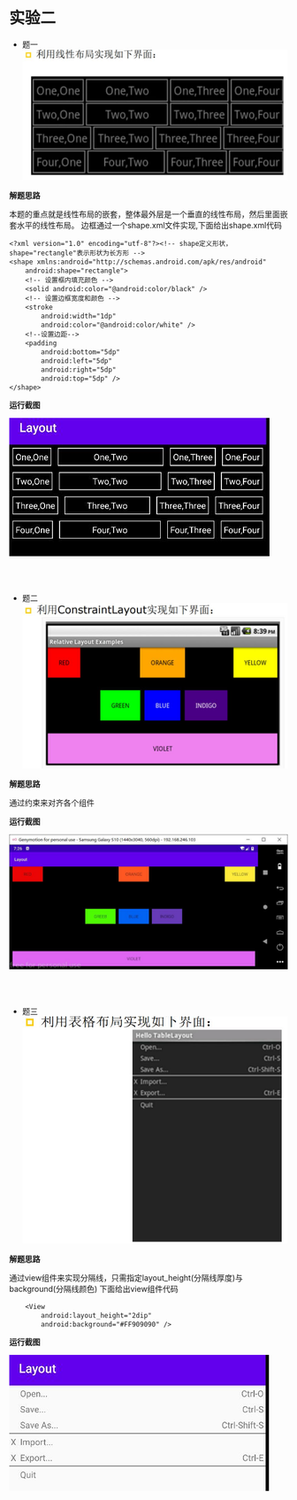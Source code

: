 # 实验二
* 题一
![image](https://github.com/newass001/Android/blob/master/ScreenShots/test2(1).jpg)

**解题思路**

本题的重点就是线性布局的嵌套，整体最外层是一个垂直的线性布局，然后里面嵌套水平的线性布局。
边框通过一个shape.xml文件实现,下面给出shape.xml代码
```
<?xml version="1.0" encoding="utf-8"?><!-- shape定义形状，shape="rectangle"表示形状为长方形 -->
<shape xmlns:android="http://schemas.android.com/apk/res/android"
    android:shape="rectangle">
    <!-- 设置框内填充颜色 -->
    <solid android:color="@android:color/black" />
    <!-- 设置边框宽度和颜色 -->
    <stroke
        android:width="1dp"
        android:color="@android:color/white" />
    <!--设置边距-->
    <padding
        android:bottom="5dp"
        android:left="5dp"
        android:right="5dp"
        android:top="5dp" />
</shape>
```

**运行截图**

![image](https://github.com/newass001/Android/blob/master/ScreenShots/test2(4).jpg)

<br>
<br>

* 题二
![image](https://github.com/newass001/Android/blob/master/ScreenShots/test2(2).jpg)

**解题思路**

通过约束来对齐各个组件

**运行截图**

![image](https://github.com/newass001/Android/blob/master/ScreenShots/test2(5).jpg)

<br>
<br>


* 题三
![image](https://github.com/newass001/Android/blob/master/ScreenShots/test2(3).jpg)

**解题思路**

通过view组件来实现分隔线，只需指定layout_height(分隔线厚度)与background(分隔线颜色)
下面给出view组件代码
```
    <View
        android:layout_height="2dip"
        android:background="#FF909090" />
```

**运行截图**

![image](https://github.com/newass001/Android/blob/master/ScreenShots/test2(6).jpg)
